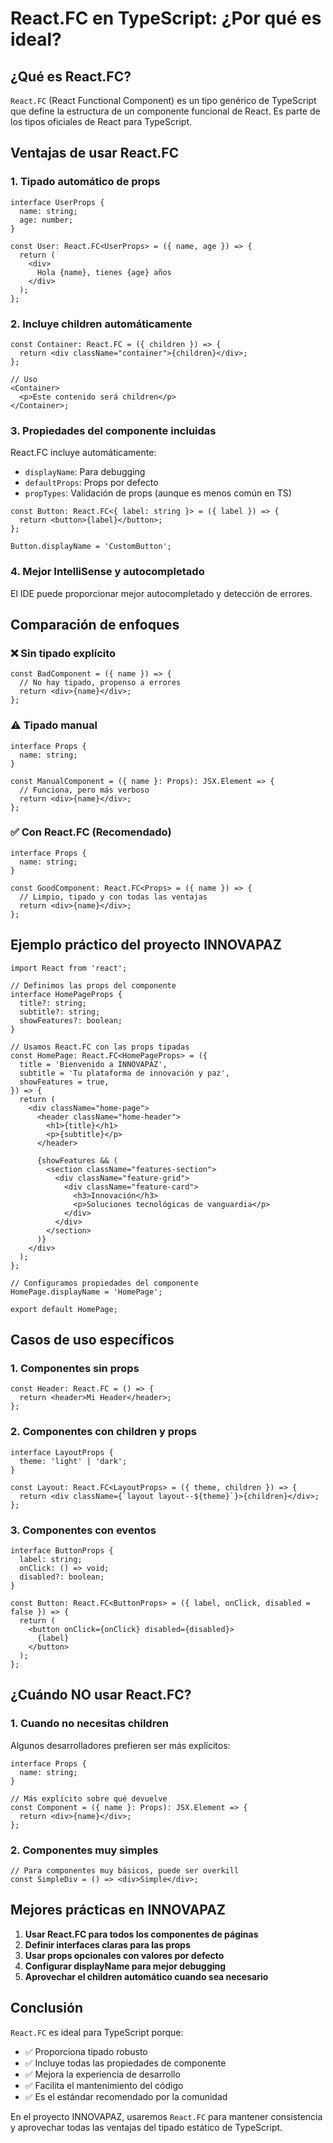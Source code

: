 # React.FC en TypeScript: ¿Por qué es ideal?

## ¿Qué es React.FC?

`React.FC` (React Functional Component) es un tipo genérico de TypeScript que define la estructura de un componente funcional de React. Es parte de los tipos oficiales de React para TypeScript.

## Ventajas de usar React.FC

### 1. **Tipado automático de props**

```tsx
interface UserProps {
  name: string;
  age: number;
}

const User: React.FC<UserProps> = ({ name, age }) => {
  return (
    <div>
      Hola {name}, tienes {age} años
    </div>
  );
};
```

### 2. **Incluye children automáticamente**

```tsx
const Container: React.FC = ({ children }) => {
  return <div className="container">{children}</div>;
};

// Uso
<Container>
  <p>Este contenido será children</p>
</Container>;
```

### 3. **Propiedades del componente incluidas**

React.FC incluye automáticamente:

- `displayName`: Para debugging
- `defaultProps`: Props por defecto
- `propTypes`: Validación de props (aunque es menos común en TS)

```tsx
const Button: React.FC<{ label: string }> = ({ label }) => {
  return <button>{label}</button>;
};

Button.displayName = 'CustomButton';
```

### 4. **Mejor IntelliSense y autocompletado**

El IDE puede proporcionar mejor autocompletado y detección de errores.

## Comparación de enfoques

### ❌ Sin tipado explícito

```tsx
const BadComponent = ({ name }) => {
  // No hay tipado, propenso a errores
  return <div>{name}</div>;
};
```

### ⚠️ Tipado manual

```tsx
interface Props {
  name: string;
}

const ManualComponent = ({ name }: Props): JSX.Element => {
  // Funciona, pero más verboso
  return <div>{name}</div>;
};
```

### ✅ Con React.FC (Recomendado)

```tsx
interface Props {
  name: string;
}

const GoodComponent: React.FC<Props> = ({ name }) => {
  // Limpio, tipado y con todas las ventajas
  return <div>{name}</div>;
};
```

## Ejemplo práctico del proyecto INNOVAPAZ

```tsx
import React from 'react';

// Definimos las props del componente
interface HomePageProps {
  title?: string;
  subtitle?: string;
  showFeatures?: boolean;
}

// Usamos React.FC con las props tipadas
const HomePage: React.FC<HomePageProps> = ({
  title = 'Bienvenido a INNOVAPAZ',
  subtitle = 'Tu plataforma de innovación y paz',
  showFeatures = true,
}) => {
  return (
    <div className="home-page">
      <header className="home-header">
        <h1>{title}</h1>
        <p>{subtitle}</p>
      </header>

      {showFeatures && (
        <section className="features-section">
          <div className="feature-grid">
            <div className="feature-card">
              <h3>Innovación</h3>
              <p>Soluciones tecnológicas de vanguardia</p>
            </div>
          </div>
        </section>
      )}
    </div>
  );
};

// Configuramos propiedades del componente
HomePage.displayName = 'HomePage';

export default HomePage;
```

## Casos de uso específicos

### 1. **Componentes sin props**

```tsx
const Header: React.FC = () => {
  return <header>Mi Header</header>;
};
```

### 2. **Componentes con children y props**

```tsx
interface LayoutProps {
  theme: 'light' | 'dark';
}

const Layout: React.FC<LayoutProps> = ({ theme, children }) => {
  return <div className={`layout layout--${theme}`}>{children}</div>;
};
```

### 3. **Componentes con eventos**

```tsx
interface ButtonProps {
  label: string;
  onClick: () => void;
  disabled?: boolean;
}

const Button: React.FC<ButtonProps> = ({ label, onClick, disabled = false }) => {
  return (
    <button onClick={onClick} disabled={disabled}>
      {label}
    </button>
  );
};
```

## ¿Cuándo NO usar React.FC?

### 1. **Cuando no necesitas children**

Algunos desarrolladores prefieren ser más explícitos:

```tsx
interface Props {
  name: string;
}

// Más explícito sobre qué devuelve
const Component = ({ name }: Props): JSX.Element => {
  return <div>{name}</div>;
};
```

### 2. **Componentes muy simples**

```tsx
// Para componentes muy básicos, puede ser overkill
const SimpleDiv = () => <div>Simple</div>;
```

## Mejores prácticas en INNOVAPAZ

1. **Usar React.FC para todos los componentes de páginas**
2. **Definir interfaces claras para las props**
3. **Usar props opcionales con valores por defecto**
4. **Configurar displayName para mejor debugging**
5. **Aprovechar el children automático cuando sea necesario**

## Conclusión

`React.FC` es ideal para TypeScript porque:

- ✅ Proporciona tipado robusto
- ✅ Incluye todas las propiedades de componente
- ✅ Mejora la experiencia de desarrollo
- ✅ Facilita el mantenimiento del código
- ✅ Es el estándar recomendado por la comunidad

En el proyecto INNOVAPAZ, usaremos `React.FC` para mantener consistencia y aprovechar todas las ventajas del tipado estático de TypeScript.
